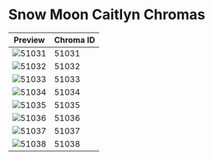 # Snow Moon Caitlyn Chromas

| Preview | Chroma ID |
|---------|-----------|
| ![51031](https://raw.communitydragon.org/latest/plugins/rcp-be-lol-game-data/global/default/v1/champion-chroma-images/51/51031.png) | 51031 |
| ![51032](https://raw.communitydragon.org/latest/plugins/rcp-be-lol-game-data/global/default/v1/champion-chroma-images/51/51032.png) | 51032 |
| ![51033](https://raw.communitydragon.org/latest/plugins/rcp-be-lol-game-data/global/default/v1/champion-chroma-images/51/51033.png) | 51033 |
| ![51034](https://raw.communitydragon.org/latest/plugins/rcp-be-lol-game-data/global/default/v1/champion-chroma-images/51/51034.png) | 51034 |
| ![51035](https://raw.communitydragon.org/latest/plugins/rcp-be-lol-game-data/global/default/v1/champion-chroma-images/51/51035.png) | 51035 |
| ![51036](https://raw.communitydragon.org/latest/plugins/rcp-be-lol-game-data/global/default/v1/champion-chroma-images/51/51036.png) | 51036 |
| ![51037](https://raw.communitydragon.org/latest/plugins/rcp-be-lol-game-data/global/default/v1/champion-chroma-images/51/51037.png) | 51037 |
| ![51038](https://raw.communitydragon.org/latest/plugins/rcp-be-lol-game-data/global/default/v1/champion-chroma-images/51/51038.png) | 51038 |